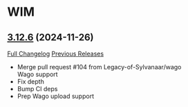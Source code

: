 # WIM

## [3.12.6](https://github.com/Legacy-of-Sylvanaar/wow-instant-messenger/tree/3.12.6) (2024-11-26)
[Full Changelog](https://github.com/Legacy-of-Sylvanaar/wow-instant-messenger/compare/3.12.5...3.12.6) [Previous Releases](https://github.com/Legacy-of-Sylvanaar/wow-instant-messenger/releases)

- Merge pull request #104 from Legacy-of-Sylvanaar/wago  
    Wago support  
- Fix depth  
- Bump CI deps  
- Prep Wago upload support  
